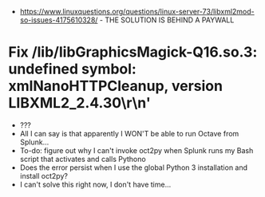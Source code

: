 - https://www.linuxquestions.org/questions/linux-server-73/libxml2mod-so-issues-4175610328/ - THE SOLUTION IS BEHIND A PAYWALL
# Fix /lib/libGraphicsMagick-Q16.so.3: undefined symbol: xmlNanoHTTPCleanup, version LIBXML2_2.4.30\r\n'
- ???
- All I can say is that apparently I WON'T be able to run Octave from Splunk...
- To-do: figure out why I can't invoke oct2py when Splunk runs my Bash script that activates and calls Pythono
- Does the error persist when I use the global Python 3 installation and install oct2py?
- I can't solve this right now, I don't have time...